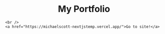 <br />
<p align="center">
  <h1 align="center">My Portfolio</h1>
  <p align="center">
    
    <br />
    <a href="https://michaelscott-nextjstemp.vercel.app/">Go to site!</a>
  </p>
</p>

